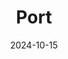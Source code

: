 ---  
layout: startup_page  
title: "Port"  
id: "getport.io"  
permalink: "/portgetport.io10152024/"  
website: "https://www.getport.io/"  
funding_round: "Series B"  
funding_amount: "$35M"  
investors: "Accel, Bessemer Venture Partners, Team8, TLV Partners"  
about: "Port is a leading internal developer portal that unifies software development tools and workflows in a central hub, empowering teams to fully own the development lifecycle. It provides an intuitive interface for managing various aspects of software development, from setting up microservices to handling incidents, ensuring compliance and enhancing developer productivity. The platform integrates with existing tech stacks and incorporates AI capabilities for streamlined workflows."  
markets: "Software Development, DevOps, AI"  
hq: "Tel Aviv, Tel-Aviv, Israel"  
founded_year: "2022"  
linkedin: "https://www.linkedin.com/company/getport"  
twitter: "https://twitter.com/tweetsbyport"  
instagram: ""  
facebook: ""  
crunchbase: "https://www.crunchbase.com/organization/port-f926"  
pitchbook: "https://pitchbook.com/profiles/company/489602-98"  

date_display: "15-Oct-2024"  
date: "2024-10-15"

# SEO Optimization  
meta_title: "Port - Series B Funding ($35M)"  
meta_description: "Port, Port is a leading internal developer portal that unifies software development tools and workflows in a central hub, empowering teams to fully own the ..."  
meta_keywords: "Port, Software Development, DevOps, AI, Series B funding"  
canonical_url: "https://startup.projectstartups.com/portgetport.io10152024/"  
---